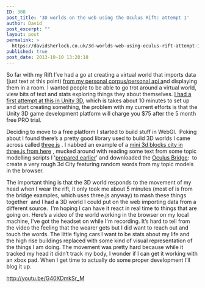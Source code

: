 ```yaml
---
ID: 388
post_title: '3D worlds on the web using the Oculus Rift: attempt 1'
author: David
post_excerpt: ""
layout: post
permalink: >
  https://davidsherlock.co.uk/3d-worlds-web-using-oculus-rift-attempt-1/
published: true
post_date: 2013-10-10 13:28:18
---
```

So far with my Rift I’ve had a go at creating a virtual world that imports data (just text at this point) <a title="An API to our Personal Corpus" href="http://davidsherlock.co.uk/api-personal-corpus/">from my personal corpus/personal api a</a>nd displaying them in a room. I wanted people to be able to go trot around a virtual world, view bits of text and stats exploring things they about themselves. <a title="Unity3D Oculus Rift Plugin setup" href="http://davidsherlock.co.uk/unity3d-oculus-rift-plugin-setup/">I had a first attempt at this in Unity 3D</a>, which is takes about 10 minutes to set up and start creating something, the problem with my current efforts is that the Unity 3D game development platform will charge you $75 after the 5 month free PRO trial.

Deciding to move to a free platform I started to build stuff in WebGl.  Poking about I found there’s a pretty good library used to build 3D worlds I came across called <a href="http://threejs.org/">three.js</a> . I nabbed an example of a <a href="https://github.com/Instrument/oculus-bridge/tree/master/examples">mini 3d blocks city in three.js from here</a> , mucked around with reading some text from some topic modelling scripts I '<a title="Personal Corpus: Update" href="http://davidsherlock.co.uk/update-personal-corpus/">prepared earlier</a>' and downloaded the <a href="https://github.com/Instrument/oculus-bridge/tree/master/examples">Oculus Bridge</a>:  to create a very rough 3d City featuring random words from my topic models in the browser.

The important thing is that the 3D world responds to the movement of my head when I wear the rift, it only took me about 5 minutes (most of is from the bridge examples, which uses three.js anyway) to mash these things together  and I had a 3D world I could put on the web importing data from a different source.  I'm hoping I can have it react in real time to things that are going on. Here’s a video of the world working in the browser on my local machine, I've got the headset on while I'm recording. It’s hard to tell from the video the feeling that the wearer gets but I did want to reach out and touch the words. The little flying cars I want to be stats about my life and the high rise buildings replaced with some kind of visual representation of the things I am doing. The movement was pretty hard because while it tracked my head it didn’t track my body, I wonder if I can get it working with an xbox pad. When I get time to actually do some proper development I’ll blog it up.

http://youtu.be/G40XDmkSr_M